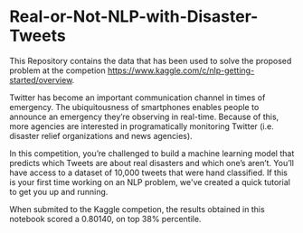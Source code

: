 # Real-or-Not-NLP-with-Disaster-Tweets

This Repository contains the data that has been used to solve the proposed problem at the competion https://www.kaggle.com/c/nlp-getting-started/overview.

Twitter has become an important communication channel in times of emergency.
The ubiquitousness of smartphones enables people to announce an emergency they’re observing in real-time. Because of this, more agencies are interested in programatically monitoring Twitter (i.e. disaster relief organizations and news agencies).

In this competition, you’re challenged to build a machine learning model that predicts which Tweets are about real disasters and which one’s aren’t. You’ll have access to a dataset of 10,000 tweets that were hand classified. If this is your first time working on an NLP problem, we've created a quick tutorial to get you up and running. 

When submited to the Kaggle competion, the results obtained in this notebook scored a 0.80140, on top 38% percentile.